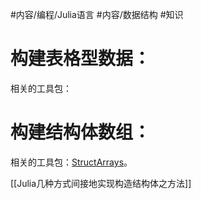 #内容/编程/Julia语言 
#内容/数据结构 
#知识 

# 构建表格型数据：
相关的工具包：


# 构建结构体数组：

相关的工具包：[StructArrays](https://docs.juliahub.com/StructArrays/jRMFC/0.6.3/)。


  

[[Julia几种方式间接地实现构造结构体之方法]]